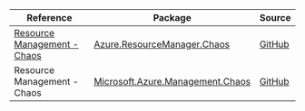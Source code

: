 | Reference | Package | Source |
|---|---|---|
|[Resource Management - Chaos](resourcemanager.chaos-readme.md)|[Azure.ResourceManager.Chaos](https://www.nuget.org/packages/Azure.ResourceManager.Chaos)|[GitHub](https://github.com/Azure/azure-sdk-for-net/blob/main/sdk/chaos/Azure.ResourceManager.Chaos)|
|Resource Management - Chaos|[Microsoft.Azure.Management.Chaos](https://www.nuget.org/packages/Microsoft.Azure.Management.Chaos)|[GitHub](https://github.com/Azure/azure-sdk-for-net)|
